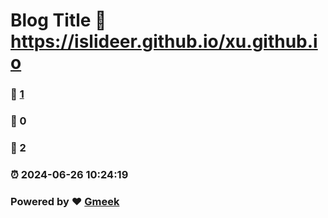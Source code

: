 # Blog Title :link: https://islideer.github.io/xu.github.io 
### :page_facing_up: [1](https://islideer.github.io/xu.github.io/tag.html) 
### :speech_balloon: 0 
### :hibiscus: 2 
### :alarm_clock: 2024-06-26 10:24:19 
### Powered by :heart: [Gmeek](https://github.com/Meekdai/Gmeek)
